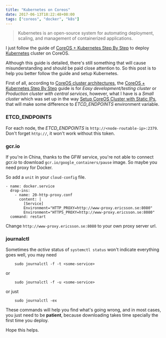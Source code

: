 ```yaml
---
title: "Kubernetes on Coreos"
date: 2017-06-13T18:22:48+08:00
tags: ["coreos", "docker", "k8s"]
---
```


>Kubernetes is an open-source system for automating deployment, scaling, and management of containerized applications.

I just follow the guide of [CoreOS + Kubernetes Step By Step](https://coreos.com/kubernetes/docs/latest/getting-started.html)
to deploy [Kubernetes](http://kubernetes.io/) cluster on CoreOS.

Although this guide is detailed, there's still something that will cause
misunderstanding and should be paid close attention to. So this post is to
help you better follow the guide and setup Kubernetes.

First of all, according to [CoreOS cluster architectures](https://coreos.com/os/docs/latest/cluster-architectures.html),
the [CoreOS + Kubernetes Step By Step](https://coreos.com/kubernetes/docs/latest/getting-started.html)
guide is for *Easy development/testing cluster* or *Production cluster with central services*,
however, what I have is a *Small cluster* which was set up in the way
[Setup CoreOS Cluster with Static IPs](http://wenfeng-gao.github.io/2016/06/08/setup-coreos-cluster-with-static-ip.html),
that will make some difference to *ETCD_ENDPOINTS* environment variable.

### ETCD_ENDPOINTS
For each node, the *ETCD_ENDPOINTS* is `http://<node-routable-ip>:2379`. Don't
forget `http://`, it won't work without this token.

### gcr.io
If you're in China, thanks to the GFW service, you're not able to connect
*gcr.io* to download `gcr.io/google_containers/pause` image. So maybe you need
proxy for Docker.

So add a `unit` in your `cloud-config` file.

    - name: docker.service
      drop-ins:
        - name: 20-http-proxy.conf
          content: |
            [Service]
            Environment="HTTP_PROXY=http://www-proxy.ericsson.se:8080"
            Environment="HTTPS_PROXY=http://www-proxy.ericsson.se:8080"
      command: restart

Change `http://www-proxy.ericsson.se:8080` to your own proxy server url.


### journalctl
Sometimes the *active* status of `systemctl status` won't indicate everything
goes well, you may need

		sudo journalctl -f -t <some-service>

or

		sudo journalctl -f -u <some-service>

or just

		sudo journalctl -ex

These commands will help you find what's going wrong, and in most cases, you
just need to be **patient**, because downloading takes time specially the first
time you deploy.

Hope this helps.

